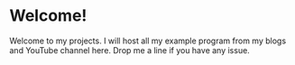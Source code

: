 # Welcome!

Welcome to my projects.
I will host all my example program from my blogs and YouTube channel here.
Drop me a line if you have any issue.
